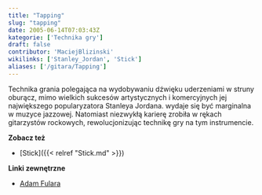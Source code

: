 ```yaml
---
title: "Tapping"
slug: "tapping"
date: 2005-06-14T07:03:43Z
kategorie: ['Technika gry']
draft: false
contributor: 'MaciejBlizinski'
wikilinks: ['Stanley_Jordan', 'Stick']
aliases: ['/gitara/Tapping']
---
```

Technika grania polegająca na wydobywaniu dźwięku uderzeniami w struny
oburącz, mimo wielkich sukcesów artystycznych i komercyjnych jej
największego popularyzatora Stanleya
Jordana<!-- link nie odnosił się do niczego: 'Tapping' ('content/książka/Tapping.md') links to 'Stanley_Jordan' ('content/książka/Stanley_Jordan.md') and that does not exist -->. wydaje się być marginalna w muzyce
jazzowej. Natomiast niezwykłą karierę zrobiła w rękach gitarzystów
rockowych, rewolucjonizując technikę gry na tym instrumencie.

**Zobacz też**

  - [Stick]({{< relref "Stick.md" >}})

**Linki zewnętrzne**

  - [Adam Fulara](http://fulara.com/)

